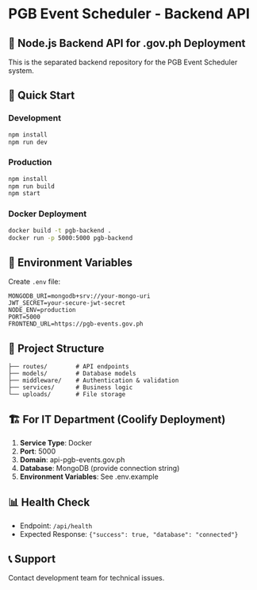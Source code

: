 # PGB Event Scheduler - Backend API

## 🎯 Node.js Backend API for .gov.ph Deployment

This is the separated backend repository for the PGB Event Scheduler system.

## 🚀 Quick Start

### Development
```bash
npm install
npm run dev
```

### Production
```bash
npm install
npm run build
npm start
```

### Docker Deployment
```bash
docker build -t pgb-backend .
docker run -p 5000:5000 pgb-backend
```

## 🔧 Environment Variables

Create `.env` file:
```env
MONGODB_URI=mongodb+srv://your-mongo-uri
JWT_SECRET=your-secure-jwt-secret
NODE_ENV=production
PORT=5000
FRONTEND_URL=https://pgb-events.gov.ph
```

## 📁 Project Structure
```
├── routes/        # API endpoints
├── models/        # Database models
├── middleware/    # Authentication & validation
├── services/      # Business logic
└── uploads/       # File storage
```

## 🏗️ For IT Department (Coolify Deployment)

1. **Service Type**: Docker
2. **Port**: 5000
3. **Domain**: api-pgb-events.gov.ph
4. **Database**: MongoDB (provide connection string)
5. **Environment Variables**: See .env.example

## 📊 Health Check
- Endpoint: `/api/health`
- Expected Response: `{"success": true, "database": "connected"}`

## 📞 Support
Contact development team for technical issues.

